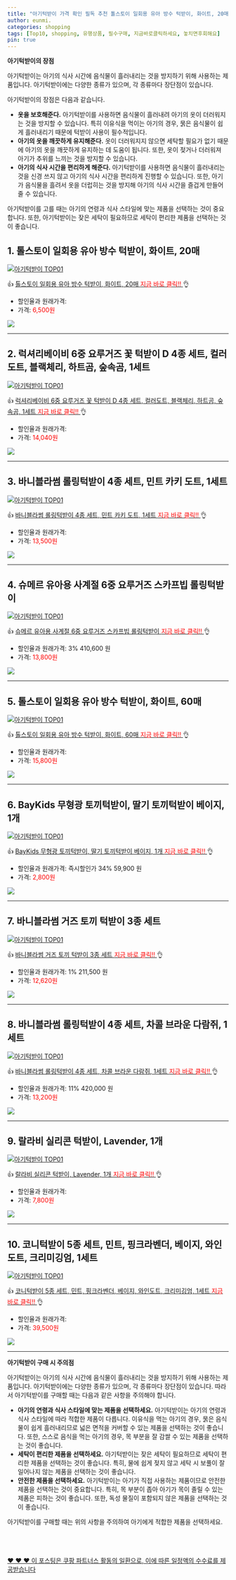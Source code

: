 ```yaml
---
title: "아기턱받이 가격 확인 필독 추천 톨스토이 일회용 유아 방수 턱받이, 화이트, 20매 비교 장점 구매가이드"
author: eunmi.
categories: shopping
tags: [Top10, shopping, 유행상품, 필수구매, 지금바로클릭하세요, 놓치면후회해요]
pin: true
---
```

**아기턱받이의 장점**

아기턱받이는 아기의 식사 시간에 음식물이 흘러내리는 것을 방지하기 위해 사용하는 제품입니다. 아기턱받이에는 다양한 종류가 있으며, 각 종류마다 장단점이 있습니다.

아기턱받이의 장점은 다음과 같습니다.

* **옷을 보호해준다.** 아기턱받이를 사용하면 음식물이 흘러내려 아기의 옷이 더러워지는 것을 방지할 수 있습니다. 특히 이유식을 먹이는 아기의 경우, 묽은 음식물이 쉽게 흘러내리기 때문에 턱받이 사용이 필수적입니다.
* **아기의 옷을 깨끗하게 유지해준다.** 옷이 더러워지지 않으면 세탁할 필요가 없기 때문에 아기의 옷을 깨끗하게 유지하는 데 도움이 됩니다. 또한, 옷이 젖거나 더러워져 아기가 추위를 느끼는 것을 방지할 수 있습니다.
* **아기의 식사 시간을 편리하게 해준다.** 아기턱받이를 사용하면 음식물이 흘러내리는 것을 신경 쓰지 않고 아기의 식사 시간을 편리하게 진행할 수 있습니다. 또한, 아기가 음식물을 흘려서 옷을 더럽히는 것을 방지해 아기의 식사 시간을 즐겁게 만들어 줄 수 있습니다.

아기턱받이를 고를 때는 아기의 연령과 식사 스타일에 맞는 제품을 선택하는 것이 중요합니다. 또한, 아기턱받이는 잦은 세탁이 필요하므로 세탁이 편리한 제품을 선택하는 것이 좋습니다.

   

## 1. 톨스토이 일회용 유아 방수 턱받이, 화이트, 20매

[![아기턱받이 TOP01](https://thumbnail10.coupangcdn.com/thumbnails/remote/230x230ex/image/vendor_inventory/c7ef/7b407e422deed0427e32431dd47008cbc59be3cc470f0cc00887ce1cd5d4.jpg)](https://link.coupang.com/re/AFFSDP?lptag=AF3617701&subid=GithubCoopas&pageKey=7707028586&traceid=V0-153&itemId=20649357800&vendorItemId=87722334173)


👍 [톨스토이 일회용 유아 방수 턱받이, 화이트, 20매 <font color=red> 지금 바로 클릭!! </font> ](https://link.coupang.com/re/AFFSDP?lptag=AF3617701&subid=GithubCoopas&pageKey=7707028586&traceid=V0-153&itemId=20649357800&vendorItemId=87722334173) 👌 


- 할인율과 원래가격: 
- 가격: <span style='color:red'>6,500원</span>

[![](/discount_price.png)](https://link.coupang.com/re/AFFSDP?lptag=AF3617701&subid=GithubCoopas&pageKey=7707028586&traceid=V0-153&itemId=20649357800&vendorItemId=87722334173)

---


   

## 2. 럭셔리베이비 6중 요루거즈 꽃 턱받이 D 4종 세트, 컬러도트, 블랙체리, 하트곰, 숲속곰, 1세트

[![아기턱받이 TOP01](https://thumbnail8.coupangcdn.com/thumbnails/remote/230x230ex/image/retail/images/2023/04/18/15/3/dba4e2f0-626a-4b81-9a73-de6804797fb6.jpg)](https://link.coupang.com/re/AFFSDP?lptag=AF3617701&subid=GithubCoopas&pageKey=6875268744&traceid=V0-153&itemId=18569326906&vendorItemId=85706526393)


👍 [럭셔리베이비 6중 요루거즈 꽃 턱받이 D 4종 세트, 컬러도트, 블랙체리, 하트곰, 숲속곰, 1세트 <font color=red> 지금 바로 클릭!! </font> ](https://link.coupang.com/re/AFFSDP?lptag=AF3617701&subid=GithubCoopas&pageKey=6875268744&traceid=V0-153&itemId=18569326906&vendorItemId=85706526393) 👌 


- 할인율과 원래가격: 
- 가격: <span style='color:red'>14,040원</span>

[![](/discount_price.png)](https://link.coupang.com/re/AFFSDP?lptag=AF3617701&subid=GithubCoopas&pageKey=6875268744&traceid=V0-153&itemId=18569326906&vendorItemId=85706526393)

---


   

## 3. 바니블라썸 롤링턱받이 4종 세트, 민트 카키 도트, 1세트

[![아기턱받이 TOP01](https://thumbnail9.coupangcdn.com/thumbnails/remote/230x230ex/image/retail/images/3660462833457054-7f7c86c8-ce41-4eef-813c-30a386fa5d8a.jpg)](https://link.coupang.com/re/AFFSDP?lptag=AF3617701&subid=GithubCoopas&pageKey=6204458310&traceid=V0-153&itemId=12330257503&vendorItemId=79600246032)


👍 [바니블라썸 롤링턱받이 4종 세트, 민트 카키 도트, 1세트 <font color=red> 지금 바로 클릭!! </font> ](https://link.coupang.com/re/AFFSDP?lptag=AF3617701&subid=GithubCoopas&pageKey=6204458310&traceid=V0-153&itemId=12330257503&vendorItemId=79600246032) 👌 


- 할인율과 원래가격: 
- 가격: <span style='color:red'>13,500원</span>

[![](/discount_price.png)](https://link.coupang.com/re/AFFSDP?lptag=AF3617701&subid=GithubCoopas&pageKey=6204458310&traceid=V0-153&itemId=12330257503&vendorItemId=79600246032)

---


   

## 4. 슈메르 유아용 사계절 6중 요루거즈 스카프빕 롤링턱받이

[![아기턱받이 TOP01](https://thumbnail9.coupangcdn.com/thumbnails/remote/230x230ex/image/vendor_inventory/c9ca/ef09aa73c099b92e98ed4255ed2094d3a62a619a3c6256ca3ce02725dc28.jpg)](https://link.coupang.com/re/AFFSDP?lptag=AF3617701&subid=GithubCoopas&pageKey=7310230396&traceid=V0-153&itemId=18726186263&vendorItemId=85858878017)


👍 [슈메르 유아용 사계절 6중 요루거즈 스카프빕 롤링턱받이 <font color=red> 지금 바로 클릭!! </font> ](https://link.coupang.com/re/AFFSDP?lptag=AF3617701&subid=GithubCoopas&pageKey=7310230396&traceid=V0-153&itemId=18726186263&vendorItemId=85858878017) 👌 


- 할인율과 원래가격: 3%  410,600   원
- 가격: <span style='color:red'>13,800원</span>

[![](/discount_price.png)](https://link.coupang.com/re/AFFSDP?lptag=AF3617701&subid=GithubCoopas&pageKey=7310230396&traceid=V0-153&itemId=18726186263&vendorItemId=85858878017)

---


   

## 5. 톨스토이 일회용 유아 방수 턱받이, 화이트, 60매

[![아기턱받이 TOP01](https://thumbnail6.coupangcdn.com/thumbnails/remote/230x230ex/image/vendor_inventory/b2e7/891703fa94af79847ca4e77510f365b69a3fbeb0a854ca347baf879cdff6.jpg)](https://link.coupang.com/re/AFFSDP?lptag=AF3617701&subid=GithubCoopas&pageKey=7707028586&traceid=V0-153&itemId=20649357801&vendorItemId=87719507276)


👍 [톨스토이 일회용 유아 방수 턱받이, 화이트, 60매 <font color=red> 지금 바로 클릭!! </font> ](https://link.coupang.com/re/AFFSDP?lptag=AF3617701&subid=GithubCoopas&pageKey=7707028586&traceid=V0-153&itemId=20649357801&vendorItemId=87719507276) 👌 


- 할인율과 원래가격: 
- 가격: <span style='color:red'>15,800원</span>

[![](/discount_price.png)](https://link.coupang.com/re/AFFSDP?lptag=AF3617701&subid=GithubCoopas&pageKey=7707028586&traceid=V0-153&itemId=20649357801&vendorItemId=87719507276)

---


   

## 6. BayKids 무형광 토끼턱받이, 딸기 토끼턱받이 베이지, 1개

[![아기턱받이 TOP01](https://thumbnail10.coupangcdn.com/thumbnails/remote/230x230ex/image/vendor_inventory/303f/f4dc89c347500319abef98cf4be2a3f0a4a92f6ce74c6d68dbf7a36951fb.jpg)](https://link.coupang.com/re/AFFSDP?lptag=AF3617701&subid=GithubCoopas&pageKey=6158132193&traceid=V0-153&itemId=11932486955&vendorItemId=79205231588)


👍 [BayKids 무형광 토끼턱받이, 딸기 토끼턱받이 베이지, 1개 <font color=red> 지금 바로 클릭!! </font> ](https://link.coupang.com/re/AFFSDP?lptag=AF3617701&subid=GithubCoopas&pageKey=6158132193&traceid=V0-153&itemId=11932486955&vendorItemId=79205231588) 👌 


- 할인율과 원래가격: 즉시할인가 34%  59,900   원
- 가격: <span style='color:red'>2,800원</span>

[![](/discount_price.png)](https://link.coupang.com/re/AFFSDP?lptag=AF3617701&subid=GithubCoopas&pageKey=6158132193&traceid=V0-153&itemId=11932486955&vendorItemId=79205231588)

---


   

## 7. 바니블라썸 거즈 토끼 턱받이 3종 세트

[![아기턱받이 TOP01](https://thumbnail6.coupangcdn.com/thumbnails/remote/230x230ex/image/retail/images/2020/05/15/19/7/6ec89726-0629-41b1-8f5a-35ef42e59691.jpg)](https://link.coupang.com/re/AFFSDP?lptag=AF3617701&subid=GithubCoopas&pageKey=1596775286&traceid=V0-153&itemId=2728049639&vendorItemId=70718250668)


👍 [바니블라썸 거즈 토끼 턱받이 3종 세트 <font color=red> 지금 바로 클릭!! </font> ](https://link.coupang.com/re/AFFSDP?lptag=AF3617701&subid=GithubCoopas&pageKey=1596775286&traceid=V0-153&itemId=2728049639&vendorItemId=70718250668) 👌 


- 할인율과 원래가격: 1%  211,500   원
- 가격: <span style='color:red'>12,620원</span>

[![](/discount_price.png)](https://link.coupang.com/re/AFFSDP?lptag=AF3617701&subid=GithubCoopas&pageKey=1596775286&traceid=V0-153&itemId=2728049639&vendorItemId=70718250668)

---


   

## 8. 바니블라썸 롤링턱받이 4종 세트, 차콜 브라운 다람쥐, 1세트

[![아기턱받이 TOP01](https://thumbnail10.coupangcdn.com/thumbnails/remote/230x230ex/image/vendor_inventory/3b48/7de691ef35e09f99b07a01184158b952e56cbc11759176a676d96dc36c39.jpg)](https://link.coupang.com/re/AFFSDP?lptag=AF3617701&subid=GithubCoopas&pageKey=6204458310&traceid=V0-153&itemId=12330257504&vendorItemId=85567217624)


👍 [바니블라썸 롤링턱받이 4종 세트, 차콜 브라운 다람쥐, 1세트 <font color=red> 지금 바로 클릭!! </font> ](https://link.coupang.com/re/AFFSDP?lptag=AF3617701&subid=GithubCoopas&pageKey=6204458310&traceid=V0-153&itemId=12330257504&vendorItemId=85567217624) 👌 


- 할인율과 원래가격: 11%  420,000   원
- 가격: <span style='color:red'>13,200원</span>

[![](/discount_price.png)](https://link.coupang.com/re/AFFSDP?lptag=AF3617701&subid=GithubCoopas&pageKey=6204458310&traceid=V0-153&itemId=12330257504&vendorItemId=85567217624)

---


   

## 9. 랄라비 실리콘 턱받이, Lavender, 1개

[![아기턱받이 TOP01](https://thumbnail10.coupangcdn.com/thumbnails/remote/230x230ex/image/retail/images/2023/01/16/14/3/ae4919df-7d53-4317-959b-47148dd131d9.jpg)](https://link.coupang.com/re/AFFSDP?lptag=AF3617701&subid=GithubCoopas&pageKey=4777156008&traceid=V0-153&itemId=17553424884&vendorItemId=84720268819)


👍 [랄라비 실리콘 턱받이, Lavender, 1개 <font color=red> 지금 바로 클릭!! </font> ](https://link.coupang.com/re/AFFSDP?lptag=AF3617701&subid=GithubCoopas&pageKey=4777156008&traceid=V0-153&itemId=17553424884&vendorItemId=84720268819) 👌 


- 할인율과 원래가격: 
- 가격: <span style='color:red'>7,800원</span>

[![](/discount_price.png)](https://link.coupang.com/re/AFFSDP?lptag=AF3617701&subid=GithubCoopas&pageKey=4777156008&traceid=V0-153&itemId=17553424884&vendorItemId=84720268819)

---


   

## 10. 코니턱받이 5종 세트, 민트, 핑크라벤더, 베이지, 와인도트, 크리미깅엄, 1세트

[![아기턱받이 TOP01](https://thumbnail9.coupangcdn.com/thumbnails/remote/230x230ex/image/retail/images/779141108344836-3847ad08-3592-4e88-82af-d605b4b4cead.jpg)](https://link.coupang.com/re/AFFSDP?lptag=AF3617701&subid=GithubCoopas&pageKey=7680040340&traceid=V0-153&itemId=16590143075&vendorItemId=87040769269)


👍 [코니턱받이 5종 세트, 민트, 핑크라벤더, 베이지, 와인도트, 크리미깅엄, 1세트 <font color=red> 지금 바로 클릭!! </font> ](https://link.coupang.com/re/AFFSDP?lptag=AF3617701&subid=GithubCoopas&pageKey=7680040340&traceid=V0-153&itemId=16590143075&vendorItemId=87040769269) 👌 


- 할인율과 원래가격: 
- 가격: <span style='color:red'>39,500원</span>

[![](/discount_price.png)](https://link.coupang.com/re/AFFSDP?lptag=AF3617701&subid=GithubCoopas&pageKey=7680040340&traceid=V0-153&itemId=16590143075&vendorItemId=87040769269)

---
**아기턱받이 구매 시 주의점**

아기턱받이는 아기의 식사 시간에 음식물이 흘러내리는 것을 방지하기 위해 사용하는 제품입니다. 아기턱받이에는 다양한 종류가 있으며, 각 종류마다 장단점이 있습니다. 따라서 아기턱받이를 구매할 때는 다음과 같은 사항을 주의해야 합니다.

* **아기의 연령과 식사 스타일에 맞는 제품을 선택하세요.** 아기턱받이는 아기의 연령과 식사 스타일에 따라 적합한 제품이 다릅니다. 이유식을 먹는 아기의 경우, 묽은 음식물이 쉽게 흘러내리므로 넓은 면적을 커버할 수 있는 제품을 선택하는 것이 좋습니다. 또한, 스스로 음식을 먹는 아기의 경우, 목 부분을 잘 감쌀 수 있는 제품을 선택하는 것이 좋습니다.
* **세탁이 편리한 제품을 선택하세요.** 아기턱받이는 잦은 세탁이 필요하므로 세탁이 편리한 제품을 선택하는 것이 좋습니다. 특히, 물에 쉽게 젖지 않고 세탁 시 보풀이 잘 일어나지 않는 제품을 선택하는 것이 좋습니다.
* **안전한 제품을 선택하세요.** 아기턱받이는 아기가 직접 사용하는 제품이므로 안전한 제품을 선택하는 것이 중요합니다. 특히, 목 부분이 좁아 아기가 목이 졸릴 수 있는 제품은 피하는 것이 좋습니다. 또한, 독성 물질이 포함되지 않은 제품을 선택하는 것이 좋습니다.

아기턱받이를 구매할 때는 위의 사항을 주의하여 아기에게 적합한 제품을 선택하세요.<br><br><br><br><br> [ ❤ ❤ ❤ 이 포스팅은 쿠팡 파트너스 활동의 일환으로, 이에 따른 일정액의 수수료를 제공받습니다](https://link.coupang.com/a/bcEFyh)